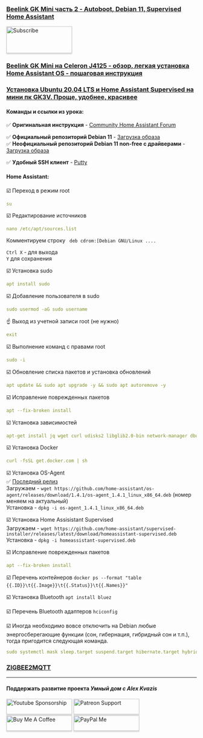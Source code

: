 ### [Beelink GK Mini часть 2 - Autoboot, Debian 11, Supervised Home Assistant](https://youtu.be/RqW5q-0RYio)

<a href="https://www.youtube.com/channel/UCcq9onYHbs6go3kDpfBoqhg?sub_confirmation=1" target="_blank"><img src="https://raw.githubusercontent.com/kvazis/training/master/lessons/img/subscribe.png" alt="Subscribe" style="height: 71px !important;width: 174px !important;box-shadow: 0px 3px 2px 0px rgba(190, 190, 190, 0.5) !important;-webkit-box-shadow: 0px 3px 2px 0px rgba(190, 190, 190, 0.5) !important;" ></a>

### [Beelink GK Mini на Celeron J4125 - обзор, легкая установка Home Assistant OS - пошаговая инструкция](https://youtu.be/i4bp-s20Dm8)
### [Установка Ubuntu 20.04 LTS и Home Assistant Supervised на мини пк GK3V. Проще, удобнее, красивее](https://www.youtube.com/watch?v=6l8swO5H-9s)


#### Команды и ссылки из урока:    

:white_check_mark: **Оригинальная инструкция** - [Community Home Assistant Forum](https://community.home-assistant.io/t/installing-home-assistant-supervised-on-debian-11/200253#installing-home-assistant-supervised-on-debian-11-1)    

:white_check_mark: **Официальный репозиторий Debian 11** - [Загрузка образа](https://cdimage.debian.org/debian-cd/current/amd64/iso-dvd/)    
:white_check_mark: **Неофициальный репозиторий Debian 11 non-free с драйверами** - [Загрузка образа](https://cdimage.debian.org/cdimage/unofficial/non-free/cd-including-firmware/11.5.0+nonfree/amd64/iso-dvd/)    

:white_check_mark: **Удобный SSH клиент** - [Putty](https://www.putty.org/)    

#### Home Assistant:    

:ballot_box_with_check: Переход в режим root    
```yaml
su
```

:ballot_box_with_check: Редактирование источников    
```yaml
nano /etc/apt/sources.list
```
Комментируем строку ` deb cdrom:[Debian GNU/Linux ....`    

`Ctrl X` - для выхода    
`Y` для сохранения    

:ballot_box_with_check: Установка sudo       
```yaml
apt install sudo
```

:ballot_box_with_check: Добавление пользователя в sudo   
```yaml
sudo usermod -aG sudo username
```

:point_up: Выход из учетной записи root (не нужно) 
```yaml
exit
```

:ballot_box_with_check: Выполнение команд с правами root
```yaml
sudo -i
```
:ballot_box_with_check: Обновление списка пакетов и установка обновлений
```yaml
apt update && sudo apt upgrade -y && sudo apt autoremove -y
```

:ballot_box_with_check: Исправление поврежденных пакетов
```yaml
apt --fix-broken install
```

:ballot_box_with_check: Установка зависимостей
```yaml
apt-get install jq wget curl udisks2 libglib2.0-bin network-manager dbus -y
```

:ballot_box_with_check: Установка Docker    
```yaml
curl -fsSL get.docker.com | sh
```

:ballot_box_with_check: Установка OS-Agent    
:white_check_mark: [Последний релиз](https://github.com/home-assistant/os-agent/releases/latest)    
Загружаем - `wget https://github.com/home-assistant/os-agent/releases/download/1.4.1/os-agent_1.4.1_linux_x86_64.deb` (номер меняем на актуальный)    
Установка - `dpkg -i os-agent_1.4.1_linux_x86_64.deb`  

:ballot_box_with_check: Установка Home Assisistant Supervised    
Загружаем - `wget https://github.com/home-assistant/supervised-installer/releases/latest/download/homeassistant-supervised.deb`    
Установка - `dpkg -i homeassistant-supervised.deb`  

:ballot_box_with_check: Исправление поврежденных пакетов
```yaml
apt --fix-broken install
```

:ballot_box_with_check: Перечень контейнеров
`docker ps --format "table {{.ID}}\t{{.Image}}\t{{.Status}}\t{{.Names}}"` 


:ballot_box_with_check: Установка Bluetooth
`apt install bluez`

:ballot_box_with_check: Перечень Bluetooth адаптеров
`hciconfig`

:ballot_box_with_check: Иногда необходимо вовсе отключить на Debian любые энергосберегающие функции (сон, гибернация, гибридный сон и т.п.), тогда пригодится следующая команда.
```yaml
sudo systemctl mask sleep.target suspend.target hibernate.target hybrid-sleep.target
```
### [ZIGBEE2MQTT](https://github.com/zigbee2mqtt/hassio-zigbee2mqtt)

____
#### Поддержать развитие проекта *Умный дом с Alex Kvazis*    
<a href="https://www.youtube.com/channel/UCcq9onYHbs6go3kDpfBoqhg/join" target="_blank"><img src="https://raw.githubusercontent.com/kvazis/training/master/lessons/img/youtube.png" alt="Youtube Sponsorship" style="height: 41px !important;width: 174px !important;box-shadow: 0px 3px 2px 0px rgba(190, 190, 190, 0.5) !important;-webkit-box-shadow: 0px 3px 2px 0px rgba(190, 190, 190, 0.5) !important;" ></a>
<a href="https://www.patreon.com/alex_kvazis" target="_blank"><img src="https://raw.githubusercontent.com/kvazis/training/master/lessons/img/patreon-button.png" alt="Patreon Support" style="height: 41px !important;width: 174px !important;box-shadow: 0px 3px 2px 0px rgba(190, 190, 190, 0.5) !important;-webkit-box-shadow: 0px 3px 2px 0px rgba(190, 190, 190, 0.5) !important;" ></a>
<a href="https://www.buymeacoffee.com/greatkvazis" target="_blank"><img src="https://raw.githubusercontent.com/kvazis/training/master/lessons/img/buymeacoffee.png" alt="Buy Me A Coffee" style="height: 41px !important;width: 174px !important;box-shadow: 0px 3px 2px 0px rgba(190, 190, 190, 0.5) !important;-webkit-box-shadow: 0px 3px 2px 0px rgba(190, 190, 190, 0.5) !important;" ></a>
<a href="https://www.paypal.com/paypalme/greatkvazis" target="_blank"><img src="https://raw.githubusercontent.com/kvazis/training/master/lessons/img/paypal.png" alt="PayPal Me" style="height: 41px !important;width: 174px !important;box-shadow: 0px 3px 2px 0px rgba(190, 190, 190, 0.5) !important;-webkit-box-shadow: 0px 3px 2px 0px rgba(190, 190, 190, 0.5) !important;" ></a>
